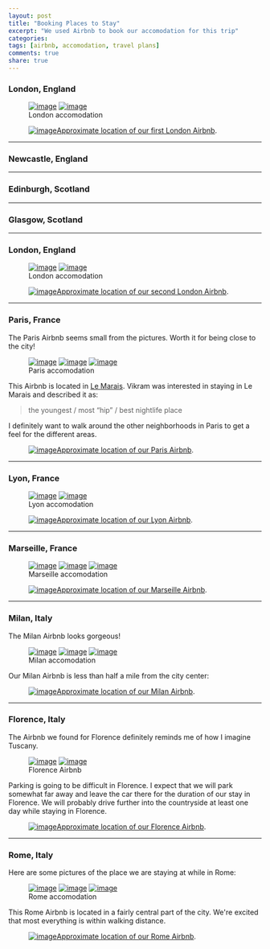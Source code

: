 ```yaml
---
layout: post
title: "Booking Places to Stay"
excerpt: "We used Airbnb to book our accomodation for this trip"
categories: 
tags: [airbnb, accomodation, travel plans]
comments: true
share: true
---
```


### London, England

<figure class="half">
	<a href="{{site.url}}/images/airbnb_post/london11.jpg"><img src="{{site.url}}/images/airbnb_post/london11.jpg" alt="image"></a>
	<a href="{{site.url}}/images/airbnb_post/london12.jpg"><img src="{{site.url}}/images/airbnb_post/london12.jpg" alt="image"></a>
	<figcaption>London accomodation</figcaption>
</figure>

<figure>
	<figcaption><a href="{{site.url}}/images/airbnb_post/london_map1.png" title="Approximate location of our first London Airbnb"><img src="{{site.url}}/images/airbnb_post/london_map1.png" alt="image">Approximate location of our first London Airbnb</a>.</figcaption>
</figure>

---

### Newcastle, England

---

### Edinburgh, Scotland

---

### Glasgow, Scotland

---

### London, England

<figure class="half">
	<a href="{{site.url}}/images/airbnb_post/london21.jpg"><img src="{{site.url}}/images/airbnb_post/london21.jpg" alt="image"></a>
	<a href="{{site.url}}/images/airbnb_post/london22.jpg"><img src="{{site.url}}/images/airbnb_post/london22.jpg" alt="image"></a>
	<figcaption>London accomodation</figcaption>
</figure>

<figure>
	<figcaption><a href="{{site.url}}/images/airbnb_post/london_map2.png" title="Approximate location of our second London Airbnb"><img src="{{site.url}}/images/airbnb_post/london_map2.png" alt="image">Approximate location of our second London Airbnb</a>.</figcaption>
</figure>

---

### Paris, France

The Paris Airbnb seems small from the pictures.  Worth it for being close to
the city!

<figure class="third">
	<a href="{{site.url}}/images/airbnb_post/paris.jpg"><img src="{{site.url}}/images/airbnb_post/paris.jpg" alt="image"></a>
	<a href="{{site.url}}/images/airbnb_post/paris2.jpg"><img src="{{site.url}}/images/airbnb_post/paris2.jpg" alt="image"></a>
	<a href="{{site.url}}/images/airbnb_post/paris3.jpg"><img src="{{site.url}}/images/airbnb_post/paris3.jpg" alt="image"></a>
	<figcaption>Paris accomodation</figcaption>
</figure>

This Airbnb is located in [Le Marais](https://en.wikipedia.org/wiki/Le_Marais).
Vikram was interested in staying in Le Marais and described it as:

> the youngest / most “hip” / best nightlife place

I definitely want to walk around the other neighborhoods in
Paris to get a feel for the different areas.

<figure>
	<figcaption><a href="{{site.url}}/images/airbnb_post/paris_map.png" title="Approximate location of our Paris Airbnb"><img src="{{site.url}}/images/airbnb_post/paris_map.png" alt="image">Approximate location of our Paris Airbnb</a>.</figcaption>
</figure>

---

### Lyon, France

<figure class="half">
	<a href="{{site.url}}/images/airbnb_post/lyon.jpg"><img src="{{site.url}}/images/airbnb_post/lyon.jpg" alt="image"></a>
	<a href="{{site.url}}/images/airbnb_post/lyon2.jpg"><img src="{{site.url}}/images/airbnb_post/lyon2.jpg" alt="image"></a>
	<figcaption>Lyon accomodation</figcaption>
</figure>

<figure>
	<figcaption><a href="{{site.url}}/images/airbnb_post/lyon_map.png" title="Approximate location of our Lyon Airbnb"><img src="{{site.url}}/images/airbnb_post/lyon_map.png" alt="image">Approximate location of our Lyon Airbnb</a>.</figcaption>
</figure>

---

### Marseille, France

<figure class="third">
	<a href="{{site.url}}/images/airbnb_post/marseille.jpg"><img src="{{site.url}}/images/airbnb_post/marseille.jpg" alt="image"></a>
	<a href="{{site.url}}/images/airbnb_post/marseille2.jpg"><img src="{{site.url}}/images/airbnb_post/marseille2.jpg" alt="image"></a>
	<a href="{{site.url}}/images/airbnb_post/marseille3.jpg"><img src="{{site.url}}/images/airbnb_post/marseille3.jpg" alt="image"></a>
	<figcaption>Marseille accomodation</figcaption>
</figure>

<figure>
	<figcaption><a href="{{site.url}}/images/airbnb_post/marseille_map.png" title="Approximate location of our Marseille Airbnb"><img src="{{site.url}}/images/airbnb_post/marseille_map.png" alt="image">Approximate location of our Marseille Airbnb</a>.</figcaption>
</figure>

---

### Milan, Italy

The Milan Airbnb looks gorgeous!

<figure class="third">
	<a href="{{site.url}}/images/airbnb_post/milan.jpg"><img src="{{site.url}}/images/airbnb_post/milan.jpg" alt="image"></a>
	<a href="{{site.url}}/images/airbnb_post/milan2.jpg"><img src="{{site.url}}/images/airbnb_post/milan2.jpg" alt="image"></a>
	<a href="{{site.url}}/images/airbnb_post/milan3.jpg"><img src="{{site.url}}/images/airbnb_post/milan3.jpg" alt="image"></a>
	<figcaption>Milan accomodation</figcaption>
</figure>

Our Milan Airbnb is less than half a mile from the city center:

<figure>
	<figcaption><a href="{{site.url}}/images/airbnb_post/milan_map.png" title="Approximate location of our Milan Airbnb"><img src="{{site.url}}/images/airbnb_post/milan_map.png" alt="image">Approximate location of our Milan Airbnb</a>.</figcaption>
</figure>

---

### Florence, Italy

The Airbnb we found for Florence definitely reminds me of how I imagine
Tuscany.

<figure class="half">
	<a href="{{site.url}}/images/airbnb_post/florence.jpg"><img src="{{site.url}}/images/airbnb_post/florence.jpg" alt="image"></a>
	<a href="{{site.url}}/images/airbnb_post/florence2.jpg"><img src="{{site.url}}/images/airbnb_post/florence2.jpg" alt="image"></a>
	<figcaption>Florence Airbnb</figcaption>
</figure>

Parking is going to be difficult in Florence.  I expect that we will park
somewhat far away and leave the car there for the duration of our stay in
Florence.  We will probably drive further into the countryside at least one day
while staying in Florence. 

<figure>
	<figcaption><a href="{{site.url}}/images/airbnb_post/florence_map.png" title="Approximate location of our Florence Airbnb"><img src="{{site.url}}/images/airbnb_post/florence_map.png" alt="image">Approximate location of our Florence Airbnb</a>.</figcaption>
</figure>

---

### Rome, Italy

Here are some pictures of the place we are staying at while in Rome:

<figure class="third">
	<a href="{{site.url}}/images/airbnb_post/rome.jpg"><img src="{{site.url}}/images/airbnb_post/rome.jpg" alt="image"></a>
	<a href="{{site.url}}/images/airbnb_post/rome2.jpg"><img src="{{site.url}}/images/airbnb_post/rome2.jpg" alt="image"></a>
	<a href="{{site.url}}/images/airbnb_post/rome3.jpg"><img src="{{site.url}}/images/airbnb_post/rome3.jpg" alt="image"></a>
	<figcaption>Rome accomodation</figcaption>
</figure>

This Rome Airbnb is located in a fairly central part of the city.  We're
excited that most everything is within walking distance.

<figure>
	<figcaption><a href="{{site.url}}/images/airbnb_post/rome_map.png" title="Approximate location of our Rome Airbnb" alt="image"><img src="{{site.url}}/images/airbnb_post/rome_map.png" alt="image">Approximate location of our Rome Airbnb</a>.</figcaption>
</figure>

